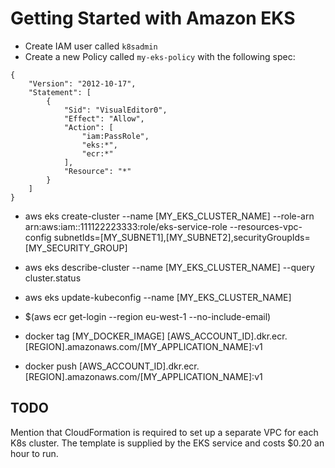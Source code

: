 
# Getting Started with Amazon EKS

* Create IAM user called `k8sadmin`
* Create a new Policy called `my-eks-policy` with the following spec:
```
{
    "Version": "2012-10-17",
    "Statement": [
        {
            "Sid": "VisualEditor0",
            "Effect": "Allow",
            "Action": [
                "iam:PassRole",
                "eks:*",
                "ecr:*"
            ],
            "Resource": "*"
        }
    ]
}
```
* aws eks create-cluster --name [MY_EKS_CLUSTER_NAME] --role-arn arn:aws:iam::111122223333:role/eks-service-role --resources-vpc-config subnetIds=[MY_SUBNET1],[MY_SUBNET2],securityGroupIds=[MY_SECURITY_GROUP]

* aws eks describe-cluster --name [MY_EKS_CLUSTER_NAME] --query cluster.status

* aws eks update-kubeconfig --name [MY_EKS_CLUSTER_NAME]

* $(aws ecr get-login --region eu-west-1 --no-include-email)

* docker tag [MY_DOCKER_IMAGE] [AWS_ACCOUNT_ID].dkr.ecr.[REGION].amazonaws.com/[MY_APPLICATION_NAME]:v1

* docker push [AWS_ACCOUNT_ID].dkr.ecr.[REGION].amazonaws.com/[MY_APPLICATION_NAME]:v1


## TODO
Mention that CloudFormation is required to set up a separate VPC for each K8s cluster.
The template is supplied by the EKS service and costs $0.20 an hour to run.
